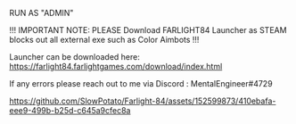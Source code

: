 RUN AS "ADMIN"

!!! IMPORTANT NOTE: PLEASE Download FARLIGHT84 Launcher as STEAM blocks out all external exe such as Color Aimbots !!!

Launcher can be downloaded here: https://farlight84.farlightgames.com/download/index.html

If any errors please reach out to me via Discord : MentalEngineer#4729


https://github.com/SlowPotato/Farlight-84/assets/152599873/410ebafa-eee9-499b-b25d-c645a9cfec8a


